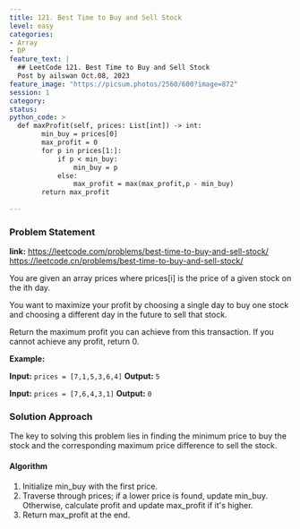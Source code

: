 ```yaml
---
title: 121. Best Time to Buy and Sell Stock
level: easy
categories:
- Array
- DP
feature_text: |
  ## LeetCode 121. Best Time to Buy and Sell Stock
  Post by ailswan Oct.08, 2023
feature_image: "https://picsum.photos/2560/600?image=872"
session: 1
category:
status: 
python_code: >
  def maxProfit(self, prices: List[int]) -> int:
        min_buy = prices[0]
        max_profit = 0
        for p in prices[1:]:
            if p < min_buy:
                min_buy = p
            else:
                max_profit = max(max_profit,p - min_buy)
        return max_profit
            
---
```


### Problem Statement
**link:**
https://leetcode.com/problems/best-time-to-buy-and-sell-stock/
https://leetcode.cn/problems/best-time-to-buy-and-sell-stock/

You are given an array prices where prices[i] is the price of a given stock on the ith day.

You want to maximize your profit by choosing a single day to buy one stock and choosing a different day in the future to sell that stock.

Return the maximum profit you can achieve from this transaction. If you cannot achieve any profit, return 0.

**Example:**

**Input:** `prices = [7,1,5,3,6,4]`
**Output:** `5`
 
**Input:** `prices = [7,6,4,3,1]`
**Output:** `0`
 

### Solution Approach
The key to solving this problem lies in finding the minimum price to buy the stock and the corresponding maximum price difference to sell the stock.
 
#### Algorithm
1. Initialize min_buy with the first price.
2. Traverse through prices; if a lower price is found, update min_buy. Otherwise, calculate profit and update max_profit if it's higher.
3. Return max_profit at the end.